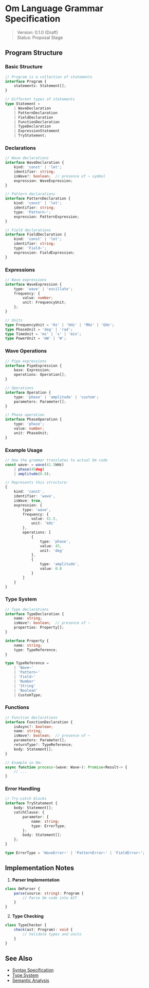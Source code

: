 # Om Language Grammar Specification

> Version: 0.1.0 (Draft)  
> Status: Proposal Stage

## Program Structure

### Basic Structure
```typescript
// Program is a collection of statements
interface Program {
    statements: Statement[];
}

// Different types of statements
type Statement = 
    | WaveDeclaration
    | PatternDeclaration
    | FieldDeclaration
    | FunctionDeclaration
    | TypeDeclaration
    | ExpressionStatement
    | TryStatement;
```

### Declarations
```typescript
// Wave declarations
interface WaveDeclaration {
    kind: 'const' | 'let';
    identifier: string;
    isWave?: boolean;  // presence of ~ symbol
    expression: WaveExpression;
}

// Pattern declarations
interface PatternDeclaration {
    kind: 'const' | 'let';
    identifier: string;
    type: 'Pattern~';
    expression: PatternExpression;
}

// Field declarations
interface FieldDeclaration {
    kind: 'const' | 'let';
    identifier: string;
    type: 'Field~';
    expression: FieldExpression;
}
```

### Expressions
```typescript
// Wave expressions
interface WaveExpression {
    type: 'wave' | 'oscillate';
    frequency: {
        value: number;
        unit: FrequencyUnit;
    };
}

// Units
type FrequencyUnit = 'Hz' | 'kHz' | 'MHz' | 'GHz';
type PhaseUnit = 'deg' | 'rad';
type TimeUnit = 'ms' | 's' | 'min';
type PowerUnit = 'mW' | 'W';
```

### Wave Operations
```typescript
// Pipe expressions
interface PipeExpression {
    base: Expression;
    operations: Operation[];
}

// Operations
interface Operation {
    type: 'phase' | 'amplitude' | 'custom';
    parameters: Parameter[];
}

// Phase operation
interface PhaseOperation {
    type: 'phase';
    value: number;
    unit: PhaseUnit;
}
```

### Example Usage
```typescript
// How the grammar translates to actual Om code
const wave~ = wave(41.5kHz)
    | phase(45deg)
    | amplitude(0.8);

// Represents this structure:
{
    kind: 'const',
    identifier: 'wave',
    isWave: true,
    expression: {
        type: 'wave',
        frequency: {
            value: 41.5,
            unit: 'kHz'
        },
        operations: [
            {
                type: 'phase',
                value: 45,
                unit: 'deg'
            },
            {
                type: 'amplitude',
                value: 0.8
            }
        ]
    }
}
```

### Type System
```typescript
// Type declarations
interface TypeDeclaration {
    name: string;
    isWave?: boolean;  // presence of ~
    properties: Property[];
}

interface Property {
    name: string;
    type: TypeReference;
}

type TypeReference = 
    | 'Wave~'
    | 'Pattern~'
    | 'Field~'
    | 'Number'
    | 'String'
    | 'Boolean'
    | CustomType;
```

### Functions
```typescript
// Function declarations
interface FunctionDeclaration {
    isAsync?: boolean;
    name: string;
    isWave?: boolean;  // presence of ~
    parameters: Parameter[];
    returnType?: TypeReference;
    body: Statement[];
}

// Example in Om:
async function process~(wave: Wave~): Promise<Result~> {
    // ...
}
```

### Error Handling
```typescript
// Try-catch blocks
interface TryStatement {
    body: Statement[];
    catchClause: {
        parameter: {
            name: string;
            type: ErrorType;
        };
        body: Statement[];
    };
}

type ErrorType = 'WaveError~' | 'PatternError~' | 'FieldError~';
```

## Implementation Notes

1. **Parser Implementation**
```typescript
class OmParser {
    parse(source: string): Program {
        // Parse Om code into AST
    }
}
```

2. **Type Checking**
```typescript
class TypeChecker {
    check(ast: Program): void {
        // Validate types and units
    }
}
```

## See Also

- [Syntax Specification](syntax.md)
- [Type System](../analyzer/type-checker.md)
- [Semantic Analysis](../analyzer/semantic.md)

